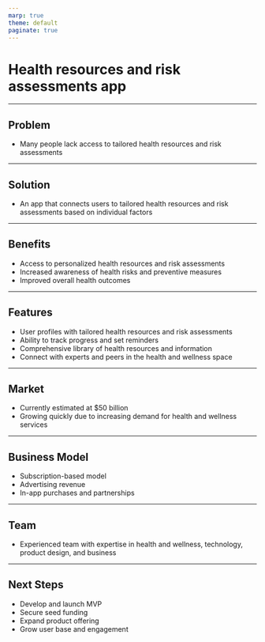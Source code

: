 ```yaml
---
marp: true
theme: default
paginate: true
---
```

# Health resources and risk assessments app

---
## Problem

- Many people lack access to tailored health resources and risk assessments

---
## Solution

- An app that connects users to tailored health resources and risk assessments based on individual factors

---
## Benefits

- Access to personalized health resources and risk assessments 
- Increased awareness of health risks and preventive measures
- Improved overall health outcomes

---
## Features

- User profiles with tailored health resources and risk assessments 
- Ability to track progress and set reminders 
- Comprehensive library of health resources and information 
- Connect with experts and peers in the health and wellness space

---
## Market

- Currently estimated at $50 billion
- Growing quickly due to increasing demand for health and wellness services 

---
## Business Model 

- Subscription-based model 
- Advertising revenue
- In-app purchases and partnerships 

---
## Team 

- Experienced team with expertise in health and wellness, technology, product design, and business

---
## Next Steps 

- Develop and launch MVP 
- Secure seed funding 
- Expand product offering 
- Grow user base and engagement
  
